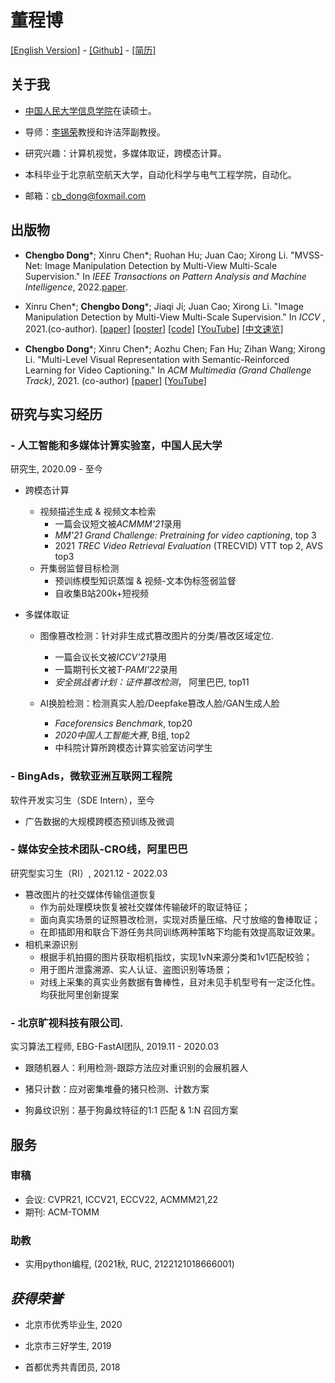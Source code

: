 # **董程博**
[[English Version]](index.md) - [[Github]](https://github.com/dong03/) - [[简历]](Chengbo_Dong_CV.pdf)


## **关于我**
- [中国人民大学信息学院](http://info.ruc.edu.cn/)在读硕士。

- 导师：[李锡荣](http://lixirong.net/)教授和许洁萍副教授。

- 研究兴趣：计算机视觉，多媒体取证，跨模态计算。

- 本科毕业于北京航空航天大学，自动化科学与电气工程学院，自动化。

- 邮箱：cb_dong@foxmail.com

## **出版物**

- **Chengbo Dong**\*; Xinru Chen\*; Ruohan Hu; Juan Cao; Xirong Li. "MVSS-Net: Image Manipulation Detection by Multi-View Multi-Scale Supervision." In *IEEE Transactions on
Pattern Analysis and Machine Intelligence*, 2022.[paper](https://ieeexplore.ieee.org/document/9789576). 

- Xinru Chen\*; **Chengbo Dong**\*; Jiaqi Ji; Juan Cao; Xirong Li. "Image Manipulation Detection by Multi-View Multi-Scale Supervision."
In *ICCV* , 2021.(co-author). [[paper](https://openaccess.thecvf.com/content/ICCV2021/papers/Chen_Image_Manipulation_Detection_by_Multi-View_Multi-Scale_Supervision_ICCV_2021_paper.pdf)] [[poster](mvssnet_poster.pdf)] [[code](https://github.com/dong03/MVSS-Net)] [[YouTube](https://youtu.be/TbZSklpYkeU)] [[中文速览]](https://mp.weixin.qq.com/s/Jkq2gQX-_Ss3kziIJU-oEg) 

- **Chengbo Dong**\*; Xinru Chen\*; Aozhu Chen; Fan Hu; Zihan Wang; Xirong Li. "Multi-Level Visual Representation with Semantic-Reinforced Learning for Video Captioning." In *ACM Multimedia (Grand Challenge Track)*, 2021. (co-author) [[paper]](https://dl.acm.org/doi/10.1145/3474085.3479217) [[YouTube](https://youtu.be/jl-75Sz_QUw)]

## **研究与实习经历**
### - 人工智能和多媒体计算实验室，中国人民大学
研究生,             2020.09 - 至今

- 跨模态计算
    - 视频描述生成 & 视频文本检索
        - 一篇会议短文被*ACMMM'21*录用
        - *MM'21 Grand Challenge: Pretraining for video captioning*, top 3
        - 2021 *TREC Video Retrieval Evaluation*  (TRECVID) VTT top 2, AVS top3
    - 开集弱监督目标检测
        - 预训练模型知识蒸馏 & 视频-文本伪标签弱监督
        - 自收集B站200k+短视频

- 多媒体取证
    - 图像篡改检测：针对非生成式篡改图片的分类/篡改区域定位.
        - 一篇会议长文被*ICCV'21*录用
        - 一篇期刊长文被*T-PAMI'22*录用
        - *安全挑战者计划：证件篡改检测*， 阿里巴巴, top11
    
    - AI换脸检测：检测真实人脸/Deepfake篡改人脸/GAN生成人脸
        - *Faceforensics Benchmark*,  top20
        - *2020中国人工智能大赛*, B组, top2
        - 中科院计算所跨模态计算实验室访问学生


### - BingAds，微软亚洲互联网工程院
软件开发实习生（SDE Intern），至今
- 广告数据的大规模跨模态预训练及微调

### - 媒体安全技术团队-CRO线，阿里巴巴
研究型实习生（RI）,  2021.12 - 2022.03
- 篡改图片的社交媒体传输信道恢复
    - 作为前处理模块恢复被社交媒体传输破坏的取证特征；
    - 面向真实场景的证照篡改检测，实现对质量压缩、尺寸放缩的鲁棒取证；
    - 在即插即用和联合下游任务共同训练两种策略下均能有效提高取证效果。
- 相机来源识别
    - 根据手机拍摄的图片获取相机指纹，实现1vN来源分类和1v1匹配校验；
    - 用于图片泄露溯源、实人认证、盗图识别等场景；
    - 对线上采集的真实业务数据有鲁棒性，且对未见手机型号有一定泛化性。
均获批阿里创新提案


### - 北京旷视科技有限公司.
实习算法工程师, EBG-FastAI团队, 2019.11 - 2020.03

- 跟随机器人：利用检测-跟踪方法应对重识别的会展机器人

- 猪只计数：应对密集堆叠的猪只检测、计数方案

- 狗鼻纹识别：基于狗鼻纹特征的1:1 匹配 & 1:N 召回方案


## **服务**
### 审稿
- 会议: CVPR21, ICCV21, ECCV22, ACMMM21,22
- 期刊: ACM-TOMM

### 助教
- 实用python编程, (2021秋, RUC, 2122121018666001)

## *获得荣誉*
- 北京市优秀毕业生, 2020

- 北京市三好学生, 2019

- 首都优秀共青团员, 2018